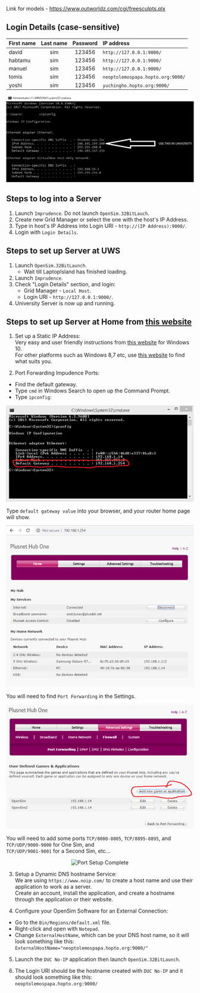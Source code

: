  Link for models - https://www.outworldz.com/cgi/freesculpts.plx
 
## Login Details (case-sensitive)
| First name | Last name | Password | IP address |
| :--- | :---: | :---: |:--- |
| david | sim | 123456 | ```http://127.0.0.1:9000/``` |
| habtamu | sim | 123456 | ```http://127.0.0.1:9000/``` |
| manuel | sim | 123456 | ```http://127.0.0.1:9000/``` |
| tomis | sim | 123456 | ```neoptolemospapa.hopto.org:9000/```|
| yoshi | sim | 123456 | ```yuchingho.hopto.org:9000/``` |

<p align="center">
  <img src="https://github.com/yuchingho/VirtualWorld/blob/master/README%20Images/University%20IPv4.png?raw=true" alt="Univerisity IPv4"/>
</p>

## Steps to log into a Server
1. Launch ```Imprudence```. Do not launch ```OpenSim.32BitLauch```.
2. Create new Grid Manager or select the one with the host's IP Address.
3. Type in host's IP Address into Login URI - ```http://(IP Address):9000/```.
4. Login with ```Login Details```.

## Steps to set up Server at UWS
1. Launch ```OpenSim.32BitLaunch```.
   - Wait till LaptopIsland has finished loading.
2. Launch ```Imprudence```.
3. Check "Login Details" section, and login:
   - Grid Manager - ```Local Host```.
   - Login URI - ```http://127.0.0.1:9000/```.
4. University Server is now up and running.

## Steps to set up Server at Home from [this website](https://chapter-and-metaverse.blogspot.com/2008/11/3-remotely-connecting-to-standalone-sim.html)
1. Set up a Static IP Address:\
Very easy and user friendly instructions from [this website](https://portforward.com/networking/static-ip-windows-10.htm) for Windows 10.\
For other platforms such as Windows 8,7 etc, use [this website](https://portforward.com/networking/staticip.htm) to find what suits you.

2. Port Forwarding Impudence Ports:
- Find the default gateway.
- Type ```cmd``` in Windows Search to open up the Command Prompt.
- Type ```ipconfig```:
<p align="center">
  <img src="https://github.com/yuchingho/VirtualWorld/blob/master/README%20Images/DefaultGateway.png?raw=true" alt="DefaultGateway"/>
</p>

Type ```default gateway value``` into your browser, and your router home page will show.
<p align="center">
  <img src="https://github.com/yuchingho/VirtualWorld/blob/master/README%20Images/Home%20Page.png?raw=true" alt="Home Page"/>
</p>

You will need to find ```Port Forwarding``` in the Settings.
<p align="center">
  <img src="https://github.com/yuchingho/VirtualWorld/blob/master/README%20Images/Port%20Initialize.png?raw=true" alt="Port Initialize"/>
</p>

You will need to add some ports ```TCP/8000-8005```, ```TCP/8895-8895```, and ```TCP/UDP/9000-9000``` for One Sim, and\
```TCP/UDP/9001-9001``` for a Second Sim, etc...
<p align="center">
  <img src="https://github.com/yuchingho/VirtualWorld/blob/master/README%20Images/Port%20Setup%20Complete.png?raw=true" alt="Port Setup Complete"/>
</p>

3. Setup a Dynamic DNS hostname Service:\
We are using ```https://www.noip.com/``` to create a host name and use their application to work as a server.\
Create an account, install the application, and create a hostname through the application or their website.

4. Configure your OpenSim Software for an External Connection:
- Go to the ```Bin/Regions/default.xml``` file.
- Right-click and open with ```Notepad```.
- Change ```ExternalHostName```, which can be your DNS host name, so it will look something like this:\
    ```ExternalHostName="neoptolemospapa.hopto.org:9000/"```
    
5. Launch the ```DUC No-IP``` application then launch ```OpenSim.32BitLaunch```.

6. The Login URI should be the hostname created with ```DUC No-IP``` and it should look something like this:\
```neoptolemospapa.hopto.org:9000/```